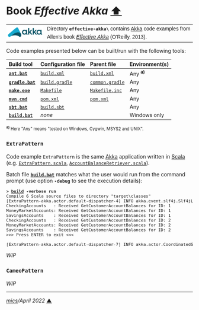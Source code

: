 # <span id="top">Book <i>Effective Akka</i></span> <span style="size:30%;"><a href="../README.md">⬆</a></span>

<table style="font-family:Helvetica,Arial;font-size:14px;line-height:1.6;">
  <tr>
  <td style="border:0;padding:0 10px 0 0;min-width:100px;"><a href="https://akka.io/"><img style="border:0;" src="../docs/images/akka.svg" width="100" alt="Akka project"/></a></td>
  <td style="border:0;padding:0;vertical-align:text-top;">Directory <strong><code>effective-akka\</code></strong> contains <a href="https://akka.io/" alt="Akka">Akka</a> code examples from Allen's book <a href="https://www.oreilly.com/library/view/effective-akka/9781449360061/"><i>Effective Akka</i></a> (O'Reilly, 2013).
  </td>
  </tr>
</table>

Code examples presented below can be built/run with the following tools:

| Build&nbsp;tool | Configuration file | Parent&nbsp;file | Environment(s) |
|:----------------|:-------------------|:----------------|:---------------|
| [**`ant.bat`**][apache_ant_cli] | [`build.xml`](./Chapter02/ExtraPattern/build.xml) | [`build.xml`](./build.xml) | Any <sup><b>a)</b></sup> |
| [**`gradle.bat`**][gradle_cli] | [`build.gradle`](./Chapter02/ExtraPattern/build.gradle) | [`common.gradle`](./common.gradle) | Any |
| [**`make.exe`**][make_cli] | [`Makefile`](./Chapter02/ExtraPattern/Makefile) | [`Makefile.inc`](./Makefile.inc) | Any |
| [**`mvn.cmd`**][apache_maven_cli] | [`pom.xml`](./Chapter02/ExtraPattern/pom.xml) | [`pom.xml`](./pom.xml) | Any |
| [**`sbt.bat`**][sbt_cli] | [`build.sbt`](./Chapter02/ExtraPattern/build.sbt) | &nbsp;        | Any |
| [**`build.bat`**](./Chapter02/ExtraPattern/build.bat) | *none*             |  &nbsp;        | Windows only |
<div style="font-size:80%;">
<sup><b>a)</b></sup> Here "Any" means "tested on Windows, Cygwin, MSYS2 and UNIX".
</div>

### <span id="extra_pattern">`ExtraPattern`</span>

Code example `ExtraPattern` is the same [Akka] application written in [Scala] (e.g. [`ExtraPattern.scala`](./Chapter02/ExtraPattern/src/main/scala/org/jamieallen/effectiveakka/ExtraPattern.scala), [`AccountBalanceRetriever.scala`](./Chapter02/ExtraPattern/src/main/scala/org/jamieallen/effectiveakka/pattern/extra/AccountBalanceRetriever.scala)).

Batch file [**`build.bat`**](./Chapter02/ExtraPattern/build.bat) matches what the user would run from the command prompt (use option **`-debug`** to see the execution details):

<pre style="font-size:80%;">
<b>&gt; <a href="./Chapter02/ExtraPattern/build.bat">build</a> -verbose run</b>
Compile 6 Scala source files to directory "target\classes"
[ExtraPattern-akka.actor.default-dispatcher-4] INFO akka.event.slf4j.Slf4jLogger - Slf4jLogger started
CheckingAccounts   : Received GetCustomerAccountBalances for ID: 1
MoneyMarketAccounts: Received GetCustomerAccountBalances for ID: 1
SavingsAccounts    : Received GetCustomerAccountBalances for ID: 1
CheckingAccounts   : Received GetCustomerAccountBalances for ID: 2
MoneyMarketAccounts: Received GetCustomerAccountBalances for ID: 2
SavingsAccounts    : Received GetCustomerAccountBalances for ID: 2
>>> Press ENTER to exit <<<

[ExtraPattern-akka.actor.default-dispatcher-7] INFO akka.actor.CoordinatedShutdown - Running CoordinatedShutdown with reason [ActorSystemTerminateReason]
</pre>

*WIP*

### <span id="cameo_pattern">`CameoPattern`</span>

*WIP*

***

*[mics](https://lampwww.epfl.ch/~michelou/)/April 2022* [**&#9650;**](#top)
<span id="bottom">&nbsp;</span>

<!-- link refs -->

[akka]: https://akka.io/
[apache_ant_cli]: https://ant.apache.org/manual/running.html
[apache_maven_cli]: https://maven.apache.org/ref/current/maven-embedder/cli.html
[book_allen]: https://www.oreilly.com/library/view/effective-akka/9781449360061/
[gradle_cli]: https://docs.gradle.org/current/userguide/command_line_interface.html
[sbt_cli]: https://www.scala-sbt.org/1.x/docs/Command-Line-Reference.html
[make_cli]: https://ftp.gnu.org/old-gnu/Manuals/make-3.79.1/html_node/make_86.html
[scala]: https://www.scala-lang.org/
